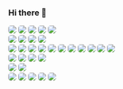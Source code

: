 ### Hi there 👋

<a href="#Java"><img id="Java" src="https://img.shields.io/badge/Java-007396?style=flat-square&logo=Java&logoColor=white&" style="border-radius:5px;"/></a>
<a href="#Spring"><img id="Spring" src="https://img.shields.io/badge/Spring-6DB33F?style=flat-square&logo=Spring&logoColor=white&" style="border-radius:5px;"/></a>
<a href="#Maven"><img id="Maven" src="https://img.shields.io/badge/Maven-C71A36?style=flat-square&logo=Apache%20Maven&logoColor=white&" style="border-radius:5px;"/></a>
<a href="#Gradle"><img id="Gradle" src="https://img.shields.io/badge/Gradle-02303A?style=flat-square&logo=Gradle&logoColor=white&" style="border-radius:5px;"/></a>
<a href="#Swagger"><img id="Swagger" src="https://img.shields.io/badge/Swagger-85EA2D?style=flat-square&logo=Swagger&logoColor=black&" style="border-radius:5px;"/></a>
<br />
<a href="#MySQL"><img id="MySQL" src="https://img.shields.io/badge/MySQL-4479A1?style=flat-square&logo=MySQL&logoColor=white&" style="border-radius:5px;"/></a>
<a href="#MariaDB"><img id="MariaDB" src="https://img.shields.io/badge/MariaDB-003545?style=flat-square&logo=MariaDB&logoColor=white&" style="border-radius:5px;"/></a>
<a href="#PostgreSQL"><img id="PostgreSQL" src="https://img.shields.io/badge/PostgreSQL-4479A1?style=flat-square&logo=PostgreSQL&logoColor=white&" style="border-radius:5px;"/></a>
<a href="#MongoDB"><img id="MongoDB" src="https://img.shields.io/badge/MongoDB-47A248?style=flat-square&logo=MongoDB&logoColor=white&" style="border-radius:5px;"/></a>
<br />
<a href="#HTML5"><img id="HTML5" src="https://img.shields.io/badge/HTML5-E34F26?style=flat-square&logo=HTML5&logoColor=white&" style="border-radius:5px;"/></a>
<a href="#CSS3"><img id="CSS3" src="https://img.shields.io/badge/CSS3-1572B6?style=flat-square&logo=CSS3&logoColor=white&" style="border-radius:5px;"/></a>
<a href="#JavaScript"><img id="JavaScript" src="https://img.shields.io/badge/JavaScript-F7DF1E?style=flat-square&logo=JavaScript&logoColor=black&" style="border-radius:5px;"/></a>
<a href="#Node"><img id="Node" src="https://img.shields.io/badge/Node.js-339933?style=flat-square&logo=Node.js&logoColor=white&" style="border-radius:5px;"/></a>
<a href="#npm"><img id="npm" src="https://img.shields.io/badge/npm-CB3837?style=flat-square&logo=npm&logoColor=black&" style="border-radius:5px;"/></a>
<a href="#Yarn"><img id="Yarn" src="https://img.shields.io/badge/Yarn-339933?style=flat-square&logo=Yarn&logoColor=white&" style="border-radius:5px;"/></a>
<a href="#React"><img id="React" src="https://img.shields.io/badge/React-61DAFB?style=flat-square&logo=React&logoColor=black&" style="border-radius:5px;"/></a>
<a href="#Redux"><img id="Redux" src="https://img.shields.io/badge/Redux-764ABC?style=flat-square&logo=Redux&logoColor=white&" style="border-radius:5px;"/></a>
<a href="#jQuery"><img id="jQuery" src="https://img.shields.io/badge/jQuery-0769AD?style=flat-square&logo=jQuery&logoColor=white&" style="border-radius:5px;"/></a>
<a href="#Bootstrap"><img id="Bootstrap" src="https://img.shields.io/badge/Bootstrap-7952B3?style=flat-square&logo=Bootstrap&logoColor=white&" style="border-radius:5px;"/></a>
<a href="#ReactiveX"><img id="ReactiveX" src="https://img.shields.io/badge/ReactiveX-B7178C?style=flat-square&logo=ReactiveX&logoColor=white&" style="border-radius:5px;"/></a>
<br />
<a href="#Git"><img id="Git" src="https://img.shields.io/badge/Git-F05032?style=flat-square&logo=Git&logoColor=white&" style="border-radius:5px;"/></a>
<a href="#Jenkins"><img id="Jenkins" src="https://img.shields.io/badge/Jenkins-D24939?style=flat-square&logo=Jenkins&logoColor=white&" style="border-radius:5px;"/></a>
<a href="#Docker"><img id="Docker" src="https://img.shields.io/badge/Docker-2496ED?style=flat-square&logo=Docker&logoColor=white&" style="border-radius:5px;"/></a>
<a href="#Kubernetes"><img id="Kubernetes" src="https://img.shields.io/badge/Kubernetes-326CE5?style=flat-square&logo=Kubernetes&logoColor=white&" style="border-radius:5px;"/></a>
<br />
<a href="#Visual"><img id="Visual" src="https://img.shields.io/badge/Visual%20Studio%20Code-007ACC?style=flat-square&logo=Visual%20Studio%20Code&logoColor=white&" style="border-radius:5px;"/></a>
<a href="#Intellij"><img id="Intellij" src="https://img.shields.io/badge/Intellij%20IDEA-000000?style=flat-square&logo=Intellij%20IDEA&logoColor=white&" style="border-radius:5px;"/></a>
<br />
<a href="#Amazon%20AWS"><img id="Amazon%20AWS" src="https://img.shields.io/badge/Amazon%20AWS-232F3E?style=flat-square&logo=Amazon%20AWS&logoColor=white&" style="border-radius:5px;"/></a>
<a href="#Amazon%20S3"><img id="Amazon%20S3" src="https://img.shields.io/badge/Amazon%20S3-569A31?style=flat-square&logo=Amazon%20S3&logoColor=white&" style="border-radius:5px;"/></a>
<a href="#GraphQL"><img id="GraphQL" src="https://img.shields.io/badge/GraphQL-E10098?style=flat-square&logo=GraphQL&logoColor=white&" style="border-radius:5px;"/></a>
<a href="#JSON%20Web%20Tokens"><img id="JSON%20Web%20Tokens" src="https://img.shields.io/badge/JSON%20Web%20Tokens-000000?style=flat-square&logo=JSON%20Web%20Tokens&logoColor=white&" style="border-radius:5px;"/></a>
<a href="#Netlify"><img id="Netlify" src="https://img.shields.io/badge/Netlify-00C7B7?style=flat-square&logo=Netlify&logoColor=white&" style="border-radius:5px;"/></a>

<!--
**jaeho-jang/jaeho-jang** is a ✨ _special_ ✨ repository because its `README.md` (this file) appears on your GitHub profile.

Here are some ideas to get you started:

- 🔭 I’m currently working on ...
- 🌱 I’m currently learning ...
- 👯 I’m looking to collaborate on ...
- 🤔 I’m looking for help with ...
- 💬 Ask me about ...
- 📫 How to reach me: ...
- 😄 Pronouns: ...
- ⚡ Fun fact: ...
-->
